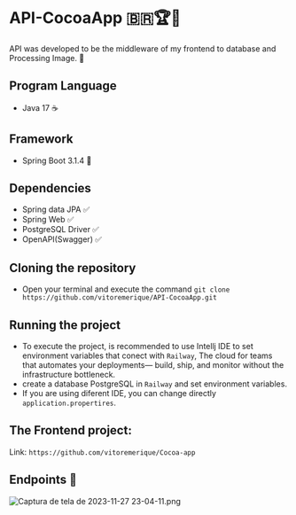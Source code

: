 # API-CocoaApp :brazil::trophy::iphone:
API was developed to be the middleware of my frontend to database and Processing Image. 
:sloth:
## Program Language	
- Java 17 :coffee:
## Framework
- Spring Boot 3.1.4 :herb:
## Dependencies
- Spring data JPA :white_check_mark:
- Spring Web :white_check_mark:
- PostgreSQL Driver :white_check_mark:
- OpenAPI(Swagger) :white_check_mark:
## Cloning the repository
- Open your terminal and execute the command
   ```git clone https://github.com/vitoremerique/API-CocoaApp.git```

## Running the project
* To execute the project, is recommended to use Intellj IDE to set environment variables that conect with ```Railway```, The cloud for teams that automates your deployments— build, ship, and monitor without the infrastructure bottleneck.
* create a database PostgreSQL in ```Railway``` and set environment variables.
* If you are using diferent IDE, you can change directly ```application.propertires```.
## The Frontend project:
Link: ```https://github.com/vitoremerique/Cocoa-app```
## Endpoints :round_pushpin:
![Captura de tela de 2023-11-27 23-04-11.png](src%2Fmain%2Fjava%2Fcom%2Fapi%2Fcocoa%2Fimgs%2FCaptura%20de%20tela%20de%202023-11-27%2023-04-11.png)


 
